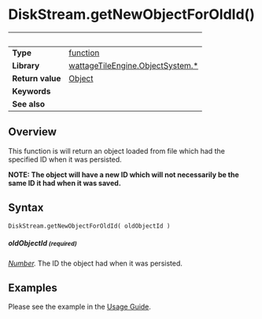 # DiskStream.getNewObjectForOldId()

|                      | &nbsp;
| -------------------- | ---------------------------------------------------------------
| __Type__             | [function](http://docs.coronalabs.com/api/type/Function.html)
| __Library__          | [wattageTileEngine.ObjectSystem.*](../lib_objectSystem.markdown)
| __Return value__     | [Object](../object/type_object.markdown)
| __Keywords__         |
| __See also__         |


## Overview

This function is will return an object loaded from file which
had the specified ID when it was persisted.

**NOTE: The object will have a new ID which will not necessarily
be the same ID it had when it was saved.**

## Syntax

	DiskStream.getNewObjectForOldId( oldObjectId )

##### oldObjectId <small>(required)</small>
_[Number](https://docs.coronalabs.com/api/type/Number.html)._
The ID the object had when it was persisted.

## Examples

Please see the example in the
[Usage Guide](../usageGuide.markdown#Example).